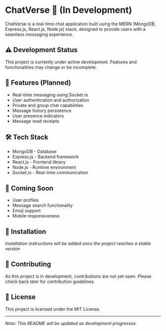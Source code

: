 # ChatVerse 🚀 (In Development)

ChatVerse is a real-time chat application built using the MERN (MongoDB, Express.js, React.js, Node.js) stack, designed to provide users with a seamless messaging experience.

## ⚠️ Development Status
This project is currently under active development. Features and functionalities may change or be incomplete.

## 🌟 Features (Planned)
- Real-time messaging using Socket.io
- User authentication and authorization
- Private and group chat capabilities
- Message history persistence
- User presence indicators
- Message read receipts

## 🛠️ Tech Stack
- MongoDB - Database
- Express.js - Backend framework
- React.js - Frontend library
- Node.js - Runtime environment
- Socket.io - Real-time communication

## 🚧 Coming Soon
- User profiles
- Message search functionality
- Emoji support
- Mobile responsiveness

## 📝 Installation
*Installation instructions will be added once the project reaches a stable version*

## 🤝 Contributing
As this project is in development, contributions are not yet open. Please check back later for contribution guidelines.

## 📃 License
This project is licensed under the MIT License.

---
*Note: This README will be updated as development progresses.*